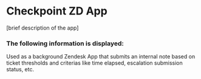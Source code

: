 # Checkpoint ZD App

[brief description of the app]

### The following information is displayed:

Used as a background Zendesk App that submits an internal note based on ticket thresholds and criterias like time elapsed, escalation submission status, etc.




